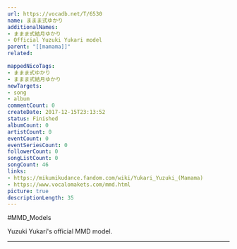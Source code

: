 ```yaml
---
url: https://vocadb.net/T/6530
name: ままま式ゆかり
additionalNames: 
- ままま式結月ゆかり
- Official Yuzuki Yukari model
parent: "[[mamama]]"
related:

mappedNicoTags:
- ままま式ゆかり
- ままま式結月ゆかり
newTargets:
- song
- album
commentCount: 0
createDate: 2017-12-15T23:13:52
status: Finished
albumCount: 0
artistCount: 0
eventCount: 0
eventSeriesCount: 0
followerCount: 0
songListCount: 0
songCount: 46
links: 
- https://mikumikudance.fandom.com/wiki/Yukari_Yuzuki_(Mamama)
- https://www.vocalomakets.com/mmd.html
picture: true
descriptionLength: 35
---
```


#MMD_Models

Yuzuki Yukari's official MMD model.

---

